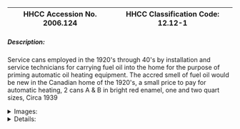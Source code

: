 | **HHCC Accession No. 2006.124** |**HHCC Classification Code:  12.12-1**|
| ----------- | ----------- |
##### Description:
Service cans employed in the 1920's through 40's by installation and service technicians for carrying fuel oil into the home for the purpose of priming automatic oil heating equipment. The accred smell of fuel oil would be new in the Canadian home of the 1920's, a small price to pay for automatic heating, 2 cans A & B in bright red enamel, one and two quart sizes, Circa 1939


<details>
	<summary>Images:</summary>
<div class="gallery gallery-wrapper--full" contenteditable="false" data-is-empty="false" data-translation="Add images" data-columns="6">
<figure class="gallery__item"><a href="#DOMAIN_NAME#gallery/12.12-1a.jpg" data-size="1842x1287"><img src="#DOMAIN_NAME#gallery/12.12-1a-thumbnail.jpg" alt=""></a></figure>
<figure class="gallery__item"><a href="#DOMAIN_NAME#gallery/12.12-1b.jpg" data-size="2176x1226"><img src="#DOMAIN_NAME#gallery/12.12-1b-thumbnail.jpg" alt=""></a></figure>
</div>
</details>


<details>
	<summary>Details:</summary>

##### Group:
12.12 Pressure Atomizing Oil Burner Equipment and Systems - Installation, Test and Repair

##### Make:


##### Manufacturer:


##### Model:


##### Serial No.:


##### Size:
A ' 7 inch dia. x 9 inches high
B -  4 inch dia. x 6 inches high

##### Weight:
A - 0.75 lbs
B ' 0.03 lbs.

##### Circa:
1939

##### Rating:
Exhibit, education, and research quality, illustrating installation and service practices emerging in the pre world W.W.II years in Canada's embryonic automatic heating sector, part of a newly emerging service economy.

##### Patent Date/Number:


##### Provenance:
From York County (York Region) Ontario, once a rich agricultural hinterlands, attracting early settlement in the last years of the 18th century. Located on the north slopes of the Oak Ridges Moraine, within 20 miles of Toronto, the County would also attract early ex-urban development, to be come a wealthy market place for the emerging household and consumer technologies of the early and mid 20th century. 

This artifact was discovered in the 1950's in the used stock of T. H. Oliver, Refrigeration and Electric Sales and Service, Aurora, Ontario, an early worker in the field of agricultural, industrial and consumer technology.

##### Type and Design:
rolled and tinned steel sheet 
hand soldered joints
carrying handle and screw top
in red enamel over coat

##### Construction:


##### Material:


##### Special Features:


##### Accessories:


##### Capacities:


##### Performance Characteristics:


##### Operation:


##### Control and Regulation:


##### Targeted Market Segment:


##### Consumer Acceptance:


##### Merchandising:


##### Market Price:


##### Technological Significance:
Based on simple rolled sheet metal brake manufacturing methods and on the use of soft, lead-based eutectic solders, these tools of the emerging automatic oil heating service trade are markers of the metal fabricating methods of the period, as well as of the basic tools that characterised trade practice.

##### Industrial Significance:


##### Socio-economic Significance:
It was the 1930's and as Canada slowly emerged from the economic depression of the period, so too would a new economic sector emerge, the service sector, one which would grow to dominate, contributing much of the country's economic strength well before the end of the century. 
The home service trades grew rapidly during this pre W.W.II period and on into the 1950's, plumber, electrician, heating and refrigeration.

##### Socio-cultural Significance:
New odours in the Canadian home of the 1920's were an indicator of the new technology of the period. The accred odour of raw fuel oil and of the incomplete products of combustion would irritate the nose and throut, often becoming common places, recognized by those walking into the home. The reaction would be typically 'Oh, you have oil heating'

##### Donor:
G. Leslie Oliver, The T. H. Oliver HVACR Collection

##### HHCC Storage Location:


##### Tracking:


##### Bibliographic References:


##### Notes:


##### Related Reports:

</details>
